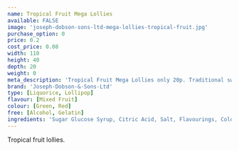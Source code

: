 ```yaml
---
name: Tropical Fruit Mega Lollies
available: FALSE
image: 'joseph-dobson-sons-ltd-mega-lollies-tropical-fruit.jpg'
purchase_option: 0
price: 0.2
cost_price: 0.08
width: 110
height: 40
depth: 20
weight: 0
meta_description: 'Tropical Fruit Mega Lollies only 20p. Traditional sweets and more at Humbugs Confectionery Store. Specialists in satisfying your sweet tooth!'
brand: 'Joseph-Dobson-&-Sons-Ltd'
type: [Liquorice, Lollipop]
flavour: [Mixed Fruit]
colour: [Green, Red]
free: [Alcohol, Gelatin]
ingredients: 'Sugar Glucose Syrup, Citric Acid, Salt, Flavourings, Colours: E102, E129, E142.'
---
```

Tropical fruit lollies.